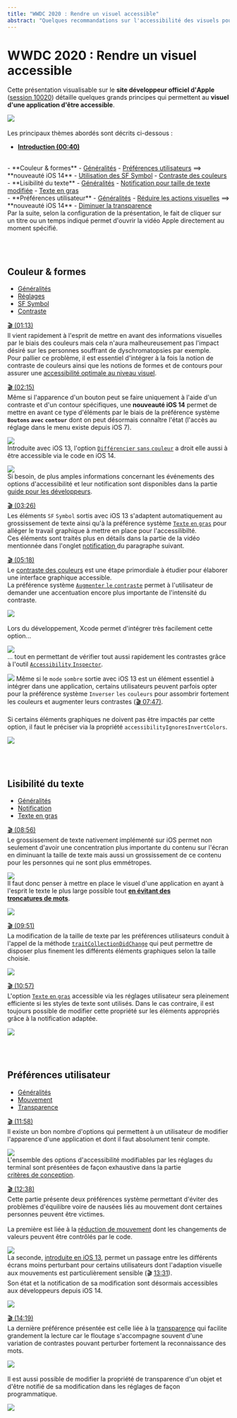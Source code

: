 ```yaml
---
title: "WWDC 2020 : Rendre un visuel accessible"
abstract: "Quelques recommandations sur l'accessibilité des visuels pour iOS"
---
```


# WWDC 2020 : Rendre un visuel accessible

Cette présentation visualisable sur le **site développeur officiel d'<span lang="en">Apple</span>** ([session 10020](https://developer.apple.com/videos/play/wwdc2020/10020/)) détaille quelques grands principes qui permettent au **visuel d'une application d'être accessible**.

![](../../../../images/iOSdev/wwdc20-020.png)
</br></br>Les principaux thèmes abordés sont décrits ci-dessous&nbsp;:

- **[Introduction (00:40)](https://developer.apple.com/videos/play/wwdc2020/10020/?time=40)**
<br>
- **Couleur & formes**
    - <a role="button" style="text-decoration: underline" onclick="$('#ColorAndShapesOverview_tab').trigger('click');document.getElementById('ColorAndShapes').scrollIntoView({ behavior: 'smooth', block: 'start' })">Généralités</a>
    - <a role="button" style="text-decoration: underline" onclick="$('#ColorAndShapesSettings_tab').trigger('click');document.getElementById('couleur-formes').scrollIntoView({ behavior: 'smooth', block: 'start' })">Préférences utilisateurs</a> ⟹ **nouveauté&nbsp;iOS&nbsp;14**
    - <a role="button" style="text-decoration: underline" onclick="$('#ColorAndShapesSFSymbols_tab').trigger('click');document.getElementById('couleur-formes').scrollIntoView({ behavior: 'smooth', block: 'start' })">Utilisation des SF Symbol</a>
    - <a role="button" style="text-decoration: underline" onclick="$('#ColorAndShapesContrast_tab').trigger('click');document.getElementById('couleur-formes').scrollIntoView({ behavior: 'smooth', block: 'start' })">Contraste des couleurs</a>
<br>
- **Lisibilité du texte**
    - <a role="button" style="text-decoration: underline" onclick="$('#TextReadibilityOverview_tab').trigger('click');document.getElementById('lisibilite-du-texte').scrollIntoView({ behavior: 'smooth', block: 'start' })">Généralités</a>
    - <a role="button" style="text-decoration: underline" onclick="$('#TextReadibilityNotification_tab').trigger('click');document.getElementById('lisibilite-du-texte').scrollIntoView({ behavior: 'smooth', block: 'start' })">Notification pour taille de texte modifiée</a>
    - <a role="button" style="text-decoration: underline" onclick="$('#TextReadibilityBold_tab').trigger('click');document.getElementById('lisibilite-du-texte').scrollIntoView({ behavior: 'smooth', block: 'start' })">Texte en gras</a>
<br>
- **Préférences utilisateur**
    - <a role="button" style="text-decoration: underline" onclick="$('#DisplayPreferencesOverview_tab').trigger('click');document.getElementById('preferences-utilisateur').scrollIntoView({ behavior: 'smooth', block: 'start' })">Généralités</a>
    - <a role="button" style="text-decoration: underline" onclick="$('#DisplayPreferencesMotion_tab').trigger('click');document.getElementById('preferences-utilisateur').scrollIntoView({ behavior: 'smooth', block: 'start' })">Réduire les actions visuelles</a> ⟹ **nouveauté&nbsp;iOS&nbsp;14**
    - <a role="button" style="text-decoration: underline" onclick="$('#DisplayPreferencesTransparency_tab').trigger('click');document.getElementById('preferences-utilisateur').scrollIntoView({ behavior: 'smooth', block: 'start' })">Diminuer la transparence</a>

</br>
Par la suite, selon la configuration de la présentation, le fait de cliquer sur un titre ou un temps indiqué permet d'ouvrir la vidéo <span lang="en">Apple</span> directement au moment spécifié.

<br><br>
## Couleur & formes
<ul class="nav nav-tabs" role="tablist">
    <li class="nav-item" role="presentation">
        <a class="nav-link active"
           data-bs-toggle="tab" 
           href="#ColorAndShapesOverview"
           id="ColorAndShapesOverview_tab"
           role="tab" 
           aria-selected="true">Généralités</a>
    </li>
    <li class="nav-item" role="presentation">
        <a class="nav-link" 
           data-bs-toggle="tab" 
           href="#ColorAndShapesSettings"
           id="ColorAndShapesSettings_tab"
           role="tab" 
           aria-selected="false">Réglages</a>
    </li>
    <li class="nav-item" role="presentation">
        <a class="nav-link" 
           data-bs-toggle="tab" 
           href="#ColorAndShapesSFSymbols"
           id="ColorAndShapesSFSymbols_tab"
           role="tab" 
           aria-selected="false">SF Symbol</a>
    </li>
    <li class="nav-item" role="presentation">
        <a class="nav-link" 
           data-bs-toggle="tab" 
           href="#ColorAndShapesContrast"
           id="ColorAndShapesContrast_tab"
           role="tab" 
           aria-selected="false">Contraste</a>
    </li>
</ul>

<div class="tab-content">
<div class="tab-pane show active" id="ColorAndShapesOverview" role="tabpanel">

<a alt="Lien vers l'extrait vidéo au temps indiqué." href="https://developer.apple.com/videos/play/wwdc2020/10020/?time=73">🎬 (01:13)</a>
</br>Il vient rapidement à l'esprit de mettre en avant des informations visuelles par le biais des couleurs mais cela n'aura malheureusement pas l'impact désiré sur les personnes souffrant de dyschromatopsies par exemple.
</br>Pour pallier ce problème, il est essentiel d'intégrer à la fois la notion de contraste de couleurs ainsi que les notions de formes et de contours pour assurer une <a href="../../../conception/#couleurs" style="text-decoration: underline;">accessibilité&nbsp;optimale au niveau&nbsp;visuel</a>.
</div>

<div class="tab-pane" id="ColorAndShapesSettings" role="tabpanel">

<a alt="Lien vers l'extrait vidéo au temps indiqué." href="https://developer.apple.com/videos/play/wwdc2020/10020/?time=135">🎬 (02:15)</a>
</br>Même si l'apparence d'un bouton peut se faire uniquement à l'aide d'un contraste et d'un contour spécifiques, une **nouveauté iOS&nbsp;14** permet de mettre en avant ce type d'éléments par le biais de la préférence système **`Boutons`&nbsp;`avec`&nbsp;`contour`** dont on peut désormais connaître l'état (l'accès au réglage dans le menu existe depuis iOS&nbsp;7).

![](../../../../images/iOSdev/wwdc20-020-ColorAndShapesSettings_1.png)
</br>Introduite avec iOS&nbsp;13, l'option <a href="../../../conception/#options-daccessibilite" style="text-decoration: underline;">`Différencier`&nbsp;`sans`&nbsp;`couleur`</a> a droit elle aussi à être accessible via le code en iOS&nbsp;14.

![](../../../../images/iOSdev/wwdc20-020-ColorAndShapesSettings_2.png)
</br>Si besoin, de plus amples informations concernant les événements des options d'accessibilité et leur notification sont disponibles dans la partie <a href="../../../developpement/#options-daccessibilite" style="text-decoration: underline;">guide pour les développeurs</a>.
</div>

<div class="tab-pane" id="ColorAndShapesSFSymbols" role="tabpanel" >

<a alt="Lien vers l'extrait vidéo au temps indiqué." href="https://developer.apple.com/videos/play/wwdc2020/10020/?time=206">🎬 (03:26)</a>
</br>Les éléments `SF`&nbsp;`Symbol` sortis avec iOS&nbsp;13 s'adaptent automatiquement au grossissement de texte ainsi qu'à la préférence système <a href="../../../conception/#options-daccessibilite" style="text-decoration: underline;">`Texte`&nbsp;`en`&nbsp;`gras`</a> pour alléger le travail graphique à mettre en place pour l'accessilibilté.
</br>Ces éléments sont traités plus en détails dans la partie de la vidéo mentionnée dans l'onglet <a style="text-decoration: underline;" role="button" onclick="$('#TextReadibilityNotification_tab').trigger('click');document.getElementById('lisibilite-du-texte').scrollIntoView({ behavior: 'smooth', block: 'start' })">notification </a>du paragraphe suivant.
</div>

<div class="tab-pane" id="ColorAndShapesContrast" role="tabpanel" >

<a alt="Lien vers l'extrait vidéo au temps indiqué." href="https://developer.apple.com/videos/play/wwdc2020/10020/?time=318">🎬 (05:18)</a>
</br>Le <a href="../../../conception/#couleurs" style="text-decoration: underline;">contraste des couleurs</a> est une étape primordiale à étudier pour élaborer une interface graphique accessible.
</br>La préférence système <a href="../../../conception/#options-daccessibilite" style="text-decoration: underline;">`Augmenter`&nbsp;`le`&nbsp;`contraste`</a> permet à l'utilisateur de demander une accentuation encore plus importante de l'intensité du contraste.

![](../../../../images/iOSdev/wwdc20-020-ColorAndShapesContrast_1.png)
</br></br>Lors du développement, Xcode permet d'intégrer très facilement cette option...

![](../../../../images/iOSdev/wwdc20-020-ColorAndShapesContrast_2.png)
</br>... tout en permettant de vérifier tout aussi rapidement les contrastes grâce à l'outil <a href="../../2019/#contraste-des-couleurs-0626" style="text-decoration: underline;">`Accessibility`&nbsp;`Inspector`</a>.

![](../../../../images/iOSdev/wwdc20-020-ColorAndShapesContrast_3.png)
Même si le `mode`&nbsp;`sombre` sortie avec iOS&nbsp;13 est un élément essentiel à intégrer dans une application, certains utilisateurs peuvent parfois opter pour la préférence système `Inverser`&nbsp;`les`&nbsp;`couleurs` pour assombrir fortement les couleurs et augmenter leurs contrastes (<a href="https://developer.apple.com/videos/play/wwdc2020/10020/?time=467" style="text-decoration: underline;">🎬 07:47)</a>.
</br></br>Si certains éléments graphiques ne doivent pas être impactés par cette option, il faut le préciser via la propriété `accessibilityIgnoresInvertColors`.

![](../../../../images/iOSdev/wwdc20-020-ColorAndShapesContrast_4.png)
</div>
</div>

<br><br>
## Lisibilité du texte
<ul class="nav nav-tabs" role="tablist">
    <li class="nav-item" role="presentation">
        <a class="nav-link active"
           data-bs-toggle="tab" 
           href="#TextReadibilityOverview"
           id="TextReadibilityOverview_tab"
           role="tab" 
           aria-selected="true">Généralités</a>
    </li>
    <li class="nav-item" role="presentation">
        <a class="nav-link" 
           data-bs-toggle="tab" 
           href="#TextReadibilityNotification"
           id="TextReadibilityNotification_tab"
           role="tab" 
           aria-selected="false">Notification</a>
    </li>
    <li class="nav-item" role="presentation">
        <a class="nav-link" 
           data-bs-toggle="tab" 
           href="#TextReadibilityBold"
           id="TextReadibilityBold_tab"
           role="tab" 
           aria-selected="false">Texte en gras</a>
    </li>
</ul>

<div class="tab-content">
<div class="tab-pane show active" id="TextReadibilityOverview" role="tabpanel">

<a alt="Lien vers l'extrait vidéo au temps indiqué." href="https://developer.apple.com/videos/play/wwdc2020/10020/?time=536">🎬 (08:56)</a>
</br>Le grossissement de texte nativement implémenté sur iOS permet non seulement d'avoir une concentration plus importante du contenu sur l'écran en diminuant la taille de texte mais aussi un grossissement de ce contenu pour les personnes qui ne sont plus emmétropes.

![](../../../../images/iOSdev/wwdc20-020-TextReadibilityOverview.png)
</br>Il faut donc penser à mettre en place le visuel d'une application en ayant à l'esprit le texte le plus large possible tout **<a href="https://developer.apple.com/videos/play/wwdc2020/10020/?time=578" style="text-decoration: underline;">en&nbsp;évitant des troncatures&nbsp;de&nbsp;mots</a>**.

![](../../../../images/iOSdev/wwdc20-020-TextReadibilityNotification_2.png)
</div>

<div class="tab-pane" id="TextReadibilityNotification" role="tabpanel">

<a alt="Lien vers l'extrait vidéo au temps indiqué." href="https://developer.apple.com/videos/play/wwdc2020/10020/?time=591">🎬 (09:51)</a>
</br>La modification de la taille de texte par les préférences utilisateurs conduit à l'appel de la méthode <a href="../../2017/245/#exemple-2432" style="text-decoration: underline;">`traitCollectionDidChange`</a> qui peut permettre de disposer plus finement les différents éléments graphiques selon la taille choisie.

![](../../../../images/iOSdev/wwdc20-020-TextReadibilityNotification_1.png)
</div>

<div class="tab-pane" id="TextReadibilityBold" role="tabpanel" >

<a alt="Lien vers l'extrait vidéo au temps indiqué." href="https://developer.apple.com/videos/play/wwdc2020/10020/?time=657">🎬 (10:57)</a>
</br>L'option <a href="../../../conception/#options-daccessibilite" style="text-decoration: underline;">`Texte`&nbsp;`en`&nbsp;`gras`</a> accessible via les réglages utilisateur sera pleinement efficiente si les styles de texte sont utilisés.
Dans le cas contraire, il est toujours possible de modifier cette propriété sur les éléments appropriés grâce à la notification adaptée.

![](../../../../images/iOSdev/wwdc20-020-TextReadibilityBold.png)
</div>
</div>

<br><br>
## Préférences utilisateur
<ul class="nav nav-tabs" role="tablist">
    <li class="nav-item" role="presentation">
        <a class="nav-link active"
           data-bs-toggle="tab" 
           href="#DisplayPreferencesOverview"
           id="DisplayPreferencesOverview_tab"
           role="tab" 
           aria-selected="true">Généralités</a>
    </li>
    <li class="nav-item" role="presentation">
        <a class="nav-link" 
           data-bs-toggle="tab" 
           href="#DisplayPreferencesMotion"
           id="DisplayPreferencesMotion_tab"
           role="tab" 
           aria-selected="false">Mouvement</a>
    </li>
    <li class="nav-item" role="presentation">
        <a class="nav-link" 
           data-bs-toggle="tab" 
           href="#DisplayPreferencesTransparency"
           id="DisplayPreferencesTransparency_tab"
           role="tab" 
           aria-selected="false">Transparence</a>
    </li>
</ul>

<div class="tab-content">
<div class="tab-pane show active" id="DisplayPreferencesOverview" role="tabpanel">

<a alt="Lien vers l'extrait vidéo au temps indiqué." href="https://developer.apple.com/videos/play/wwdc2020/10020/?time=718">🎬 (11:58)</a>
</br>Il existe un bon nombre d'options qui permettent à un utilisateur de modifier l'apparence d'une application et dont il faut absolument tenir compte.

![](../../../../images/iOSdev/wwdc20-020-DisplayPreferencesOverview.png)
 </br>L'ensemble des options d'accessibilité modifiables par les réglages du terminal sont présentées de façon exhaustive dans la partie <a href="../../../conception/#options-daccessibilite" style="text-decoration: underline;">critères&nbsp;de&nbsp;conception</a>.
</div>

<div class="tab-pane" id="DisplayPreferencesMotion" role="tabpanel">

<a alt="Lien vers l'extrait vidéo au temps indiqué." href="https://developer.apple.com/videos/play/wwdc2020/10020/?time=758">🎬 (12:38)</a>
</br>Cette partie présente deux préférences système permettant d'éviter des problèmes d'équilibre voire de nausées liés au mouvement dont certaines personnes peuvent être victimes.
</br></br>La première est liée à la <a href="../../2018/230/#mouvement-0848" style="text-decoration: underline;">réduction&nbsp;de&nbsp;mouvement</a> dont les changements de valeurs peuvent être contrôlés par le code.

![](../../../../images/iOSdev/wwdc20-020-DisplayPreferencesMotion_1.png)
</br>La seconde, <a href="../../2019/#reduction-de-mouvement" style="text-decoration: underline;">introduite&nbsp;en&nbsp;iOS&nbsp;13</a>, permet un passage entre les différents écrans moins perturbant pour certains utilisateurs dont l'adaption visuelle aux mouvements est particulièrement sensible (🎬 <a href="https://developer.apple.com/videos/play/wwdc2020/10020/?time=811" style="text-decoration: underline;">13:31</a>).
</br>Son état et la notification de sa modification sont désormais accessibles aux développeurs depuis iOS&nbsp;14.

![](../../../../images/iOSdev/wwdc20-020-DisplayPreferencesMotion_2.png)
</div>

<div class="tab-pane" id="DisplayPreferencesTransparency" role="tabpanel" >

<a alt="Lien vers l'extrait vidéo au temps indiqué." href="https://developer.apple.com/videos/play/wwdc2020/10020/?time=859">🎬 (14:19)</a>
</br>La dernière préférence présentée est celle liée à la <a href="../../2018/230/#floutage-et-transparence-0307" style="text-decoration: underline;">transparence</a> qui facilite grandement la lecture car le floutage s'accompagne souvent d'une variation de contrastes pouvant perturber fortement la reconnaissance des mots.

![](../../../../images/iOSdev/wwdc20-020-DisplayPreferencesTransparency_1.png)
</br></br>Il est aussi possible de modifier la propriété de transparence d'un objet et d'être notifié de sa modification dans les réglages de façon programmatique.

![](../../../../images/iOSdev/wwdc20-020-DisplayPreferencesTransparency_2.png)
</div>
</div>
